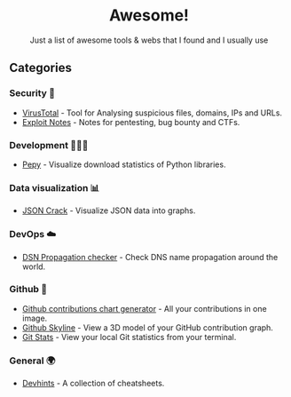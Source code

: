 <h1 align="center">Awesome!</h1>

<div align="center">Just a list of awesome tools & webs that I found and I usually use</div>

## Categories

### Security 🔐
- [VirusTotal](https://www.virustotal.com/) - Tool for Analysing suspicious files, domains, IPs and URLs.
- [Exploit Notes](https://exploit-notes.hdks.org/) - Notes for pentesting, bug bounty and CTFs.

### Development 👨🏻‍💻
- [Pepy](https://pepy.tech/) - Visualize download statistics of Python libraries.

### Data visualization 📊
- [JSON Crack](https://jsoncrack.com/) - Visualize JSON data into graphs.

### DevOps ☁️
- [DSN Propagation checker](https://www.whatsmydns.net/) - Check DNS name propagation around the world.

### Github 🐙
- [Github contributions chart generator](https://github-contributions.vercel.app/) - All your contributions in one image.
- [Github Skyline](https://skyline.github.com/) - View a 3D model of your GitHub contribution graph.
- [Git Stats](https://github.com/IonicaBizau/git-stats) - View your local Git statistics from your terminal.

### General 🌍
- [Devhints](https://devhints.io/) - A collection of cheatsheets.
